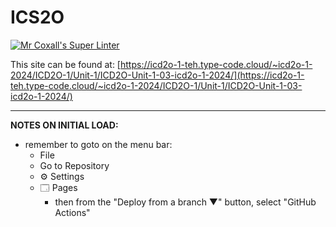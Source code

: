 # ICS2O

[![Mr Coxall's Super Linter](https://github.com/MTHS-ICD2O-1-2024/ICD2O-Unit-1-03-icd2o-1-2024/workflows/Mr%20Coxall's%20Super%20Linter/badge.svg)](https://github.com/MTHS-ICD2O-1-2024/ICD2O-Unit-1-03-icd2o-1-2024/actions)

This site can be found at: [https://icd2o-1-teh.type-code.cloud/~icd2o-1-2024/ICD2O-1/Unit-1/ICD2O-Unit-1-03-icd2o-1-2024/](https://icd2o-1-teh.type-code.cloud/~icd2o-1-2024/ICD2O-1/Unit-1/ICD2O-Unit-1-03-icd2o-1-2024/)

---

**NOTES ON INITIAL LOAD:**
- remember to goto on the menu bar:
  - File
  - Go to Repository
  - ⚙ Settings
  - 🗔 Pages
    - then from the "Deploy from a branch ▼" button, select "GitHub Actions"

